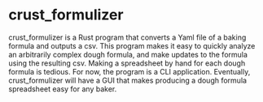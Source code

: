 # crust_formulizer

crust_formulizer is a Rust program that converts a Yaml file of a baking formula and outputs a csv. This program makes it easy to quickly analyze an arbitrarily complex dough formula, and make updates to the formula using the resulting csv. Making a spreadsheet by hand for each dough formula is tedious. For now, the program is a CLI application. Eventually, crust_formulizer will have a GUI that makes producing a dough formula spreadsheet easy for any baker.
